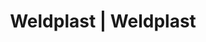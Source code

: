 ---
Link: "file:/Users/vinayakpatel/Downloads/www.weldplast.cz/eshop_products_compare/add/eshop-products-variant118"
product_name: "null"
product_id: "null"
title: "Weldplast | Weldplast"
product_desc: ""
product_specs: ""
product_downloads: ""
href: ""
accessories: ""
similar_products: ""
---